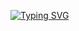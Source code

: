 <a href="https://git.io/typing-svg"><img src="https://readme-typing-svg.demolab.com?font=Fira+Code&pause=1000&color=1D59F7&center=true&width=435&lines=Hello%2C+I'm+Abdessamad!+" alt="Typing SVG" /></a>
